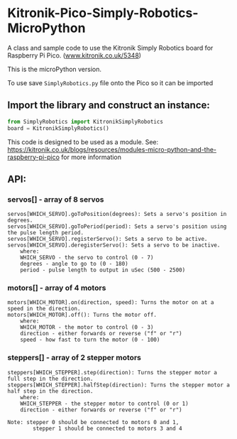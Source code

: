 # Kitronik-Pico-Simply-Robotics-MicroPython

A class and sample code to use the Kitronik Simply Robotics board for Raspberry Pi Pico. (www.kitronik.co.uk/5348)

This is the microPython version. 

To use save `SimplyRobotics.py` file onto the Pico so it can be imported

## Import the library and construct an instance:
``` python
from SimplyRobotics import KitronikSimplyRobotics
board = KitronikSimplyRobotics()
```

This code is designed to be used as a module. See: https://kitronik.co.uk/blogs/resources/modules-micro-python-and-the-raspberry-pi-pico for more information

## API:

### servos[] - array of 8 servos
```
servos[WHICH_SERVO].goToPosition(degrees): Sets a servo's position in degrees.
servos[WHICH_SERVO].goToPeriod(period): Sets a servo's position using the pulse length period.
servos[WHICH_SERVO].registerServo(): Sets a servo to be active.
servos[WHICH_SERVO].deregisterServo(): Sets a servo to be inactive.
    where:
    WHICH_SERVO - the servo to control (0 - 7)
    degrees - angle to go to (0 - 180)
    period - pulse length to output in uSec (500 - 2500)    
```

### motors[] - array of 4 motors
```
motors[WHICH_MOTOR].on(direction, speed): Turns the motor on at a speed in the direction.
motors[WHICH_MOTOR].off(): Turns the motor off.
    where:
    WHICH_MOTOR - the motor to control (0 - 3)
    direction - either forwards or reverse ("f" or "r")
    speed - how fast to turn the motor (0 - 100)
```

### steppers[] - array of 2 stepper motors
```
steppers[WHICH_STEPPER].step(direction): Turns the stepper motor a full step in the direction.
steppers[WHICH_STEPPER].halfStep(direction): Turns the stepper motor a half step in the direction.
    where:
    WHICH_STEPPER - the stepper motor to control (0 or 1)
    direction - either forwards or reverse ("f" or "r")

Note: stepper 0 should be connected to motors 0 and 1,
        stepper 1 should be connected to motors 3 and 4
```